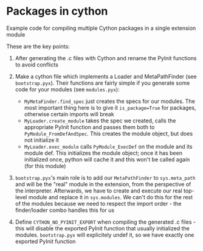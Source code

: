 # Packages in cython

Example code for compiling multiple Cython packages in a single extension module

These are the key points:
1. After generating the .c files with Cython and rename the PyInit functions to avoid conflicts
2. Make a cython file which implements a Loader and MetaPathFinder (see `bootstrap.pyx`). Their functions are fairly simple if you generate some code for your modules (see `modules.pyx`):
   - `MyMetaFinder.find_spec` just creates the specs for our modules. The most important thing here is to give it `is_package=True` for packages, otherwise certain imports will break
   - `MyLoader.create_module` takes the spec we created, calls the appropriate PyInit function and passes them both to `PyModule_FromDefAndSpec`. This creates the module object, but does not initialize it
   - `MyLoader.exec_module` calls `PyModule_ExecDef` on the module and its module def. This initializes the module object; once it has been initialized once, python will cache it and this won't be called again (for this module)

3. `bootstrap.pyx`'s main role is to add our `MetaPathFinder` to `sys.meta_path` and will be the "real" module in the extension, from the perspective of the interpreter. Afterwards, we have to create and execute our real top-level module and replace it in `sys.modules`. We can't do this for the rest of the modules because we need to respect the import order - the finder/loader combo handles this for us

4. Define `CYTHON_NO_PYINIT_EXPORT` when compiling the generated .c files - this will disable the exported PyInit function that usually initialized the modules. `bootstrap.pyx` will explicitely undef it, so we have exactly one exported PyInit function